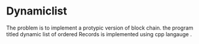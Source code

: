 # Dynamiclist
The problem is to implement  a protypic version of block chain. the program titled dynamic list of ordered Records is implemented using cpp langauge . 
